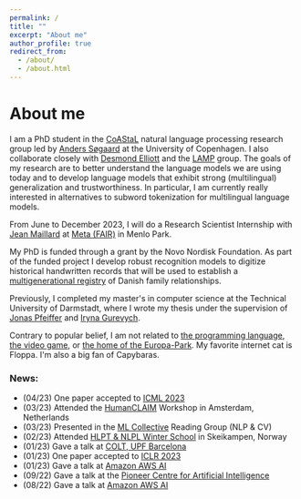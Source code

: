 ```yaml
---
permalink: /
title: ""
excerpt: "About me"
author_profile: true
redirect_from: 
  - /about/
  - /about.html
---
```


About me
===
I am a PhD student in the [CoAStaL](https://coastalcph.github.io/) natural language processing research group led by [Anders Søgaard](https://anderssoegaard.github.io/) at the University of Copenhagen. I also collaborate closely with [Desmond Elliott](https://elliottd.github.io/) and the [LAMP](https://elliottd.github.io/lamp_about.html) group. The goals of my research are to better understand the language models we are using today and to develop language models that exhibit strong (multilingual) generalization and trustworthiness. In particular, I am currently really interested in alternatives to subword tokenization for multilingual language models.

From June to December 2023, I will do a Research Scientist Internship with [Jean Maillard](http://www.maillard.it/) at [Meta (FAIR)](https://research.facebook.com/) in Menlo Park.


My PhD is funded through a grant by the Novo Nordisk Foundation. As part of the funded project I develop robust recognition models to digitize historical handwritten records that will be used to establish a [multigenerational registry](https://novonordiskfonden.dk/en/news/kunstig-intelligens-skal-kortlaegge-danskernes-stam-trae-og-styrke-forskning/) of Danish family relationships.

Previously, I completed my master's in computer science at the Technical University of Darmstadt, where I wrote my thesis under the supervision of [Jonas Pfeiffer](https://pfeiffer.ai) and [Iryna Gurevych](https://www.informatik.tu-darmstadt.de/ukp/ukp_home/head_ukp/index.en.jsp).

Contrary to popular belief, I am not related to [the programming language](https://en.wikipedia.org/wiki/Rust_(programming_language)), [the video game](https://en.wikipedia.org/wiki/Rust_(video_game)), or [the home of the Europa-Park](https://en.wikipedia.org/wiki/Rust,_Baden-W%C3%BCrttemberg). My favorite internet cat is Floppa. I'm also a big fan of Capybaras.

### News:

- (04/23) One paper accepted to [ICML 2023](https://icml.cc/)
- (03/23) Attended the [HumanCLAIM](https://clap-lab.github.io/workshop) Workshop in Amsterdam, Netherlands
- (03/23) Presented in the [ML Collective](https://mlcollective.org/community/) Reading Group (NLP & CV)
- (02/23) Attended [HLPT & NLPL Winter School](http://wiki.nlpl.eu/Community/training) in Skeikampen, Norway
- (01/23) Gave a talk at [COLT, UPF Barcelona](https://www.upf.edu/web/colt)
- (01/23) One paper accepted to [ICLR 2023](https://iclr.cc/)
- (01/23) Gave a talk at [Amazon AWS AI](https://www.amazon.science/)
- (09/22) Gave a talk at the [Pioneer Centre for Artificial Intelligence](https://www.aicentre.dk/)
- (08/22) Gave a talk at [Amazon AWS AI](https://www.amazon.science/)
